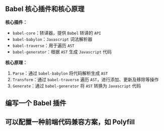 ## Babel 核心插件和核心原理

**核心插件：**
+ `babel-core`：转译器，提供 `Babel` 转译的 `API`
+ `babel-babylon`：`Javascript` 词法解析器
+ `babel-traverse`：用于遍历 `AST`
+ `babel-generator`：根据 `AST` 生成 `Javascript` 代码

**核心原理：**
1. `Parse`：通过 `babel-babylon` 将代码解析生成 `AST`
2. `Transform`：通过 `babel-traverse` 遍历 `AST`，进行添加、更新及移除等操作
3. `Generate`：通过 `babel-generator` 将 `AST` 转换为 `Javascript` 代码


## 编写一个 Babel 插件

## 可以配置一种前端代码兼容方案，如 Polyfill





